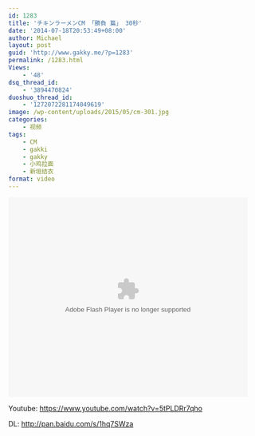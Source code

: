 ```yaml
---
id: 1283
title: 'チキンラーメンCM 「勝負 篇」 30秒'
date: '2014-07-18T20:53:49+08:00'
author: Michael
layout: post
guid: 'http://www.gakky.me/?p=1283'
permalink: /1283.html
Views:
    - '48'
dsq_thread_id:
    - '3894470824'
duoshuo_thread_id:
    - '1272072281174049619'
image: /wp-content/uploads/2015/05/cm-301.jpg
categories:
    - 视频
tags:
    - CM
    - gakki
    - gakky
    - 小鸡拉面
    - 新垣结衣
format: video
---
```


<embed align="middle" allowfullscreen="allowfullscreen" allowscriptaccess="always" height="400" quality="high" src="http://player.youku.com/player.php/sid/XNzQxODI4NjE2/v.swf" type="application/x-shockwave-flash" width="480"></embed>

Youtube: <https://www.youtube.com/watch?v=5tPLDRr7qho>

DL: <http://pan.baidu.com/s/1hq7SWza>